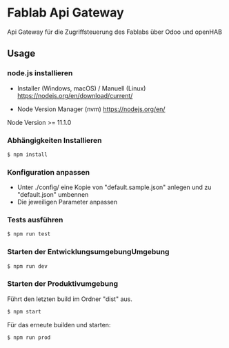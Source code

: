 # Fablab Api Gateway
Api Gateway für die Zugriffsteuerung des Fablabs über Odoo und openHAB

## Usage

### node.js installieren
* Installer (Windows, macOS) / Manuell (Linux)
https://nodejs.org/en/download/current/

* Node Version Manager (nvm)
https://nodejs.org/en/

Node Version >= 11.1.0

### Abhängigkeiten Installieren
```bash
$ npm install
```

### Konfiguration anpassen
* Unter ./config/ eine Kopie von "default.sample.json" anlegen und zu "default.json" umbennen
* Die jeweiligen Parameter anpassen

### Tests ausführen
```bash
$ npm run test
```

### Starten der EntwicklungsumgebungUmgebung
```bash
$ npm run dev
```

### Starten der Produktivumgebung
Führt den letzten build im Ordner "dist" aus.
```bash
$ npm start
```

Für das erneute builden und starten:
```bash
$ npm run prod
```